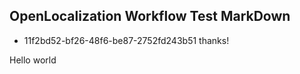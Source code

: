 ## OpenLocalization Workflow Test MarkDown
* 11f2bd52-bf26-48f6-be87-2752fd243b51 
thanks!

Hello world